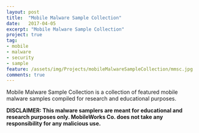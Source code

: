 ```yaml
---
layout: post
title:  "Mobile Malware Sample Collection"
date:   2017-04-05
excerpt: "Mobile Malware Sample Collection"
project: true
tag:
- mobile  
- malware
- security
- sample
feature: /assets/img/Projects/mobileMalwareSampleCollection/mmsc.jpg
comments: true
---
```


Mobile Malware Sample Collection is a collection of featured mobile malware samples compiled for research and educational purposes.

**DISCLAIMER: This malware samplers are meant for educational and research purposes only. MobileWorks Co. does not take any responsibility for any malicious use.**

